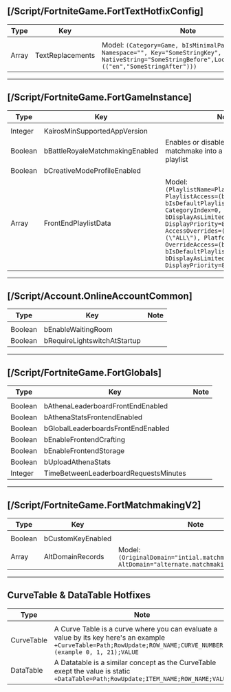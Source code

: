 ## [/Script/FortniteGame.FortTextHotfixConfig]
| Type | Key | Note |
| - | - | - |
| | | |
| Array | TextReplacements | Model: `(Category=Game, bIsMinimalPatch=True, Namespace="", Key="SomeStringKey", NativeString="SomeStringBefore",LocalizedStrings=(("en","SomeStringAfter")))` |


---
## [/Script/FortniteGame.FortGameInstance]
| Type | Key | Note |
| - | - | - |
| | | |
| Integer | KairosMinSupportedAppVersion | |
| Boolean | bBattleRoyaleMatchmakingEnabled | Enables or disables the ability to matchmake into a Battle Royale playlist |
| Boolean | bCreativeModeProfileEnabled | |
| Array | FrontEndPlaylistData | Model: `(PlaylistName=Playlist_PlaylistId, PlaylistAccess=(bEnabled=false, bIsDefaultPlaylist=false, CategoryIndex=0, bDisplayAsLimitedTime=false, DisplayPriority=8), AccessOverrides=((Regions=(\"ALL\"), Platforms=(\"ALL\"), OverrideAccess=(bEnabled=false, bIsDefaultPlaylist=false, bDisplayAsLimitedTime=False, DisplayPriority=8)))` |


---
## [/Script/Account.OnlineAccountCommon]
| Type | Key | Note |
| - | - | - |
| | | |
| Boolean | bEnableWaitingRoom | |
| Boolean | bRequireLightswitchAtStartup | |


---
## [/Script/FortniteGame.FortGlobals]
| Type | Key | Note |
| - | - | - |
| | | |
| Boolean | bAthenaLeaderboardFrontEndEnabled | |
| Boolean | bAthenaStatsFrontendEnabled | |
| Boolean | bGlobalLeaderboardsFrontEndEnabled | |
| Boolean | bEnableFrontendCrafting | |
| Boolean | bEnableFrontendStorage | |
| Boolean | bUploadAthenaStats | |
| Integer | TimeBetweenLeaderboardRequestsMinutes | |


---
## [/Script/FortniteGame.FortMatchmakingV2]
| Type | Key | Note |
| - | - | - |
| | | |
| Boolean | bCustomKeyEnabled | |
| Array | AltDomainRecords | Model: `(OriginalDomain="intial.matchmaking.domain", AltDomain="alternate.matchmaking.domain")`|
---
## CurveTable & DataTable Hotfixes
| Type | Note
| - | - |
| | |
| CurveTable |A Curve Table is a curve where you can evaluate a value by its key here's an example `+CurveTable=Path;RowUpdate;ROW_NAME;CURVE_NUMBER (example 0, 1, 21);VALUE`  |
| DataTable | A Datatable is a similar concept as the CurveTable exept the value is static `+DataTable=Path;RowUpdate;ITEM_NAME;ROW_NAME;VALUE`|
